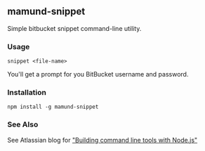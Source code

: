 ## mamund-snippet

Simple bitbucket snippet command-line utility.

### Usage

```console
snippet <file-name>
```

You'll get a prompt for you BitBucket username and password.
 
### Installation

```console
npm install -g mamund-snippet
``` 
### See Also

See Atlassian blog for ["Building command line tools with Node.js"](https://developer.atlassian.com/blog/2015/11/scripting-with-node/)


